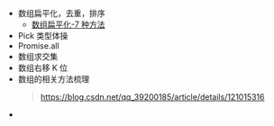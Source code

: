 - 数组扁平化，去重，排序
  - [数组扁平化-7 种方法](../coding/flat.js)
- Pick 类型体操
- Promise.all
- 数组求交集
- 数组右移 K 位
- 数组的相关方法梳理
  > https://blog.csdn.net/qq_39200185/article/details/121015316
-
